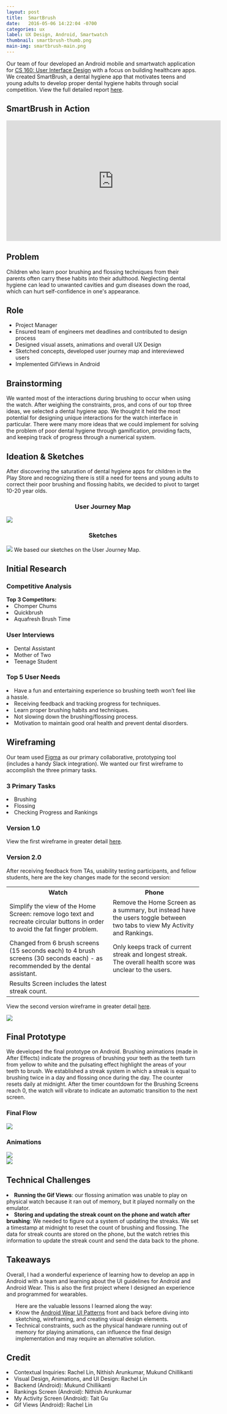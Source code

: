 ```yaml
---
layout: post
title:  SmartBrush
date:   2016-05-06 14:22:04 -0700
categories: ux
label: UX Design, Android, Smartwatch
thumbnail: smartbrush-thumb.png
main-img: smartbrush-main.png
---
```


<section>
  Our team of four developed an Android mobile and smartwatch application for <a href="http://teaching.paulos.net/cs160_SP2016/" target="_blank">CS 160: User Interface Design</a> with a focus on building healthcare apps. We created SmartBrush, a dental hygiene app that motivates teens and young adults to develop proper dental hygiene habits through social competition. View the full detailed report <a href="/files/SmartBrushFinalReport.pdf" target="_blank">here</a>.
</section>

<section>
<h1 class="section-title">SmartBrush in Action</h1>
<div class="video-module responsive-video">
<iframe width="560" height="315" src="https://www.youtube.com/embed/7vfUYkNVRzE" frameborder="0" allowfullscreen></iframe>
</div>
</section>

<div class="row">
  <div class="col-md-6 project-problem">
      <h2 class="block-title">Problem</h2>
      Children who learn poor brushing and flossing techniques from their parents often carry these habits into their adulthood. Neglecting dental hygiene can lead to unwanted cavities and gum diseases down the road, which can hurt self-confidence in one's appearance.
  </div>
  <div class="col-md-6 project-role">
    <h2 class="block-title">Role</h2>
    <ul>
      <li>Project Manager</li>
      <li>Ensured team of engineers met deadlines and contributed to design process</li>
      <li>Designed visual assets, animations and overall UX Design</li>
      <li>Sketched concepts, developed user journey map and intereviewed users</li>
      <li>Implemented GifViews in Android</li>
    </ul>
  </div>
</div>

<section>
<h1 class="section-title">Brainstorming</h1>
We wanted most of the interactions during brushing to occur when using the watch. After weighing the constraints, pros, and cons of our top three ideas, we selected a dental hygiene app. We thought it held the most potential for designing unique interactions for the watch interface in particular. There were many more ideas that we could implement for solving the problem of poor dental hygiene through gamification, providing facts, and keeping track of progress through a numerical system.
</section>

<section>
<h1 class="section-title">Ideation & Sketches</h1>
After discovering the saturation of dental hygiene apps for children in the Play Store and recognizing there is still a need for teens and young adults to correct their poor brushing and flossing habits, we decided to pivot to target 10-20 year olds. 
<p>
<h3 class="subtitle" style="text-align: center">User Journey Map</h3>
<p>
<a href="https://www.figma.com/file/Laa1xLrzw4I487dMAVAU743E/Smart-Brush-User-Journey-Map" target="_blank"><img src="/img/portfolio/smartbrush/UserJourneyMap.png" class="img-responsive"></a>
<p>
<h3 class="subtitle" style="text-align: center">Sketches</h3>
<p>
<a href="https://www.figma.com/file/guugKmS6m1uQWVMW6KBj6D/CS-160-Nurse-Joy-and-the-ChancPaper-Sketches-Public" target="_blank"><img src="/img/portfolio/smartbrush/sketch.png" class="img-responsive"></a>
We based our sketches on the User Journey Map.
</section>

<section>
  <h1 class="section-title">Initial Research</h1>
  <h3 class="subtitle">Competitive Analysis</h3>
  <strong>Top 3 Competitors:</strong>
  <li>Chomper Chums</li>
  <li>Quickbrush</li>
  <li>Aquafresh Brush Time</li>
  <p>
  <h3 class="subtitle">User Interviews</h3>
  <li>Dental Assistant</li>
  <li>Mother of Two</li>
  <li>Teenage Student</li>
  <p>
  <h3 class="subtitle">Top 5 User Needs</h3>
  <li>Have a fun and entertaining experience so brushing teeth won’t feel like a hassle.</li>
  <li>Receiving feedback and tracking progress for techniques.</li>
  <li>Learn proper brushing habits and techniques.</li>
  <li>Not slowing down the brushing/flossing process.</li>
  <li>Motivation to maintain good oral health and prevent dental disorders.</li>
</section>

<section>
  <h1 class="section-title">Wireframing</h1>
  Our team used <a href="http://figma.com" target="_blank">Figma</a> as our primary collaborative, prototyping tool (includes a handy Slack integration). We wanted our first wireframe to accomplish the three primary tasks.
  <p>
  <h3 class="subtitle">3 Primary Tasks</h3>
  <li>Brushing</li>
  <li>Flossing</li>
  <li>Checking Progress and Rankings</li>
  <p>
  <h3 class="subtitle">Version 1.0</h3>
  View the first wireframe in greater detail <a href="https://www.figma.com/file/GJd7n0GcPV36Rmo6Tg14Un/Final-Wireframes-v1-Public" target="_blank">here</a>.
  <p>
 <h3 class="subtitle">Version 2.0</h3>
  After receiving feedback from TAs, usability testing participants, and fellow students, here are the key changes made for the second version:
  <p>
  <table class="table table-bordered">
  <tr>
  	<th>Watch</th>
  	<th>Phone</th>
  </tr>
  <tr>
    <td>Simplify the view of the Home Screen: remove logo text and recreate circular buttons in order to avoid the fat finger problem.</td>
    <td>Remove the Home Screen as a summary, but instead have the users toggle between two tabs to view My Activity and Rankings.</td>
  </tr>
  <tr>
    <td>Changed from 6 brush screens (15 seconds each) to 4 brush screens (30 seconds each) - as recommended by the dental assistant.</td>
    <td>Only keeps track of current streak and longest streak. The overall health score was unclear to the users.</td>
  </tr>
    <td>Results Screen includes the latest streak count.</td>
    <td></td>
  </tr>
</table>	
  View the second version wireframe in greater detail <a href="https://www.figma.com/file/5036UJPwm5jX8cpyTlir3k/PROG-03-Milestone-1-Public" target="_blank">here</a>.
<p>
<img src="/img/portfolio/smartbrush/branding.png" class="img-responsive">
</section>

<section>
  <h1 class="section-title">Final Prototype</h1>
  We developed the final prototype on Android. Brushing animations (made in After Effects) indicate the progress of brushing your teeth as the teeth turn from yellow to white and the pulsating effect highlight the areas of your teeth to brush. We established a streak system in which a streak is equal to brushing twice in a day and flossing once during the day. The counter resets daily at midnight. After the timer countdown for the Brushing Screens reach 0, the watch will vibrate to indicate an automatic transition to the next screen.
  <p>
  <h3 class="subtitle">Final Flow</h3>
  <a href="/img/portfolio/smartbrush/finaldesignflow.png" target="_blank"><img src="/img/portfolio/smartbrush/finaldesignflow.png" class="img-responsive"></a>
  <p>
  <h3 class="subtitle">Animations</h3>
  <div class="row">
  <div class="col-xs-5 center-block">
  <img src="/img/portfolio/smartbrush/bottomrightdiagram.gif" class="img-responsive">
  </div>
  <div class="col-xs-5 center-block">
  <img src="/img/portfolio/smartbrush/flossing.gif" class="img-responsive">
  </div>
  </div>
</section>

<section>
<h1 class="section-title">Technical Challenges</h1>
    <li><strong>Running the Gif Views</strong>: our flossing animation was unable to play on physical watch because it ran out of memory, but it played normally on the emulator.</li>
    <li><strong>Storing and updating the streak count on the phone and watch after brushing</strong>: We needed to figure out a system of updating the streaks. We set a timestamp at midnight to reset the count of brushing and flossing. The data for streak counts are stored on the phone, but the watch retries this information to update the streak count and send the data back to the phone.</li>
</section>

<section>
  <h1 class="section-title">Takeaways</h1>
  Overall, I had a wonderful experience of learning how to develop an app in Android with a team and learning about the UI guidelines for Android and Android Wear. This is also the first project where I designed an experience and programmed for wearables.
  <p>
  <ul>Here are the valuable lessons I learned along the way:
  <li>Know the <a href="http://developer.android.com/design/wear/patterns.html" target="_blank">Android Wear UI Patterns</a> front and back before diving into sketching, wireframing, and creating visual design elements.</li>
  <li>Technical constraints, such as the physical handware running out of memory for playing animations, can influence the final design implementation and may require an alternative solution.</li>
  </ul>
</section>

<section>
   <h1 class="section-title">Credit</h1>
    <li>Contextual Inquiries: Rachel Lin, Nithish Arunkumar, Mukund Chillikanti</li>
    <li>Visual Design, Animations, and UI Design: Rachel Lin</li>
    <li>Backend (Android): Mukund Chillikanti</li>
    <li>Rankings Screen (Android): Nithish Arunkumar</li>
    <li>My Activity Screen (Android): Tait Gu</li>
    <li>Gif Views (Android): Rachel Lin</li>
</section>

